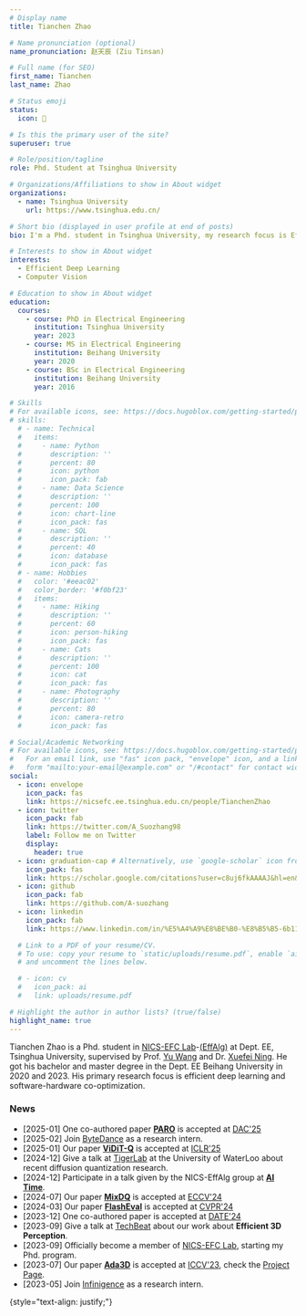 ```yaml
---
# Display name
title: Tianchen Zhao

# Name pronunciation (optional)
name_pronunciation: 赵天辰 (Ziu Tinsan)

# Full name (for SEO)
first_name: Tianchen
last_name: Zhao

# Status emoji
status:
  icon: 💫

# Is this the primary user of the site?
superuser: true

# Role/position/tagline
role: Phd. Student at Tsinghua University

# Organizations/Affiliations to show in About widget
organizations:
  - name: Tsinghua University
    url: https://www.tsinghua.edu.cn/

# Short bio (displayed in user profile at end of posts)
bio: I'm a Phd. student in Tsinghua University, my research focus is Effieicent Deep Learning

# Interests to show in About widget
interests:
  - Efficient Deep Learning
  - Computer Vision

# Education to show in About widget
education:
  courses:
    - course: PhD in Electrical Engineering
      institution: Tsinghua University
      year: 2023
    - course: MS in Electrical Engineering
      institution: Beihang University
      year: 2020
    - course: BSc in Electrical Engineering
      institution: Beihang University
      year: 2016

# Skills
# For available icons, see: https://docs.hugoblox.com/getting-started/page-builder/#icons
# skills:
  # - name: Technical
  #   items:
  #     - name: Python
  #       description: ''
  #       percent: 80
  #       icon: python
  #       icon_pack: fab
  #     - name: Data Science
  #       description: ''
  #       percent: 100
  #       icon: chart-line
  #       icon_pack: fas
  #     - name: SQL
  #       description: ''
  #       percent: 40
  #       icon: database
  #       icon_pack: fas
  # - name: Hobbies
  #   color: '#eeac02'
  #   color_border: '#f0bf23'
  #   items:
  #     - name: Hiking
  #       description: ''
  #       percent: 60
  #       icon: person-hiking
  #       icon_pack: fas
  #     - name: Cats
  #       description: ''
  #       percent: 100
  #       icon: cat
  #       icon_pack: fas
  #     - name: Photography
  #       description: ''
  #       percent: 80
  #       icon: camera-retro
  #       icon_pack: fas

# Social/Academic Networking
# For available icons, see: https://docs.hugoblox.com/getting-started/page-builder/#icons
#   For an email link, use "fas" icon pack, "envelope" icon, and a link in the
#   form "mailto:your-email@example.com" or "/#contact" for contact widget.
social:
  - icon: envelope
    icon_pack: fas
    link: https://nicsefc.ee.tsinghua.edu.cn/people/TianchenZhao
  - icon: twitter
    icon_pack: fab
    link: https://twitter.com/A_Suozhang98
    label: Follow me on Twitter
    display:
      header: true
  - icon: graduation-cap # Alternatively, use `google-scholar` icon from `ai` icon pack
    icon_pack: fas
    link: https://scholar.google.com/citations?user=c8uj6fkAAAAJ&hl=en&oi=ao
  - icon: github
    icon_pack: fab
    link: https://github.com/A-suozhang
  - icon: linkedin
    icon_pack: fab
    link: https://www.linkedin.com/in/%E5%A4%A9%E8%BE%B0-%E8%B5%B5-6b1101188/

  # Link to a PDF of your resume/CV.
  # To use: copy your resume to `static/uploads/resume.pdf`, enable `ai` icons in `params.yaml`,
  # and uncomment the lines below.

  # - icon: cv
  #   icon_pack: ai
  #   link: uploads/resume.pdf

# Highlight the author in author lists? (true/false)
highlight_name: true
---
```


Tianchen Zhao is a Phd. student in [NICS-EFC Lab](https://nicsefc.ee.tsinghua.edu.cn/)-[(EffAlg)](https://nics-effalg.com/) at Dept. EE, Tsinghua University, supervised by Prof. [Yu Wang](https://nicsefc.ee.tsinghua.edu.cn/people/YuWang) and Dr. [Xuefei Ning](https://www.ningxuefei.cc/). He got his bachelor and master degree in the Dept. EE Beihang University in 2020 and 2023. His primary research focus is efficient deep learning and software-hardware co-optimization. 
### **News**

- [2025-01] One co-authored paper [**PARO**]() is accepted at [DAC'25](https://www.dac.com/)
- [2025-02] Join [ByteDance](https://team.doubao.com/zh/topseed) as a research intern. 
- [2025-01] Our paper [**ViDiT-Q**](https://a-suozhang.xyz/viditq.github.io/) is accepted at [ICLR'25](https://iclr.cc/)
- [2024-12] Give a talk at [TigerLab](https://wenhuchen.github.io/lab.html) at the University of WaterLoo about recent diffusion quantization research. 
- [2024-12] Participate in a talk given by the NICS-EffAlg group at [**AI Time**](https://www.bilibili.com/video/BV1XUURYzEgR/).
- [2024-07] Our paper [**MixDQ**](https://a-suozhang.xyz/mixdq.github.io/) is accepted at [ECCV'24](https://eccv2024.ecva.net/)
- [2024-03] Our paper [**FlashEval**](https://a-suozhang.xyz/flasheval.github.io/) is accepted at [CVPR'24](https://cvpr.thecvf.com/)
- [2023-12] One co-authored paper is accepted at [DATE'24](https://www.date-conference.com/)
- [2023-09] Give a talk at [TechBeat](https://www.techbeat.net/talk-info?id=811) about our work about **Efficient 3D Perception**.
- [2023-09] Officially become a member of [NICS-EFC Lab](https://nicsefc.ee.tsinghua.edu.cn/), starting my Phd. program. 
- [2023-07] Our paper [**Ada3D**](https://a-suozhang.xyz/ada3d.github.io/) is accepted at [ICCV'23](https://cvpr.thecvf.com/), check the [Project Page](https://a-suozhang.xyz/ada3d.github.io/). 
- [2023-05] Join [Infinigence](https://www.infini-ai.com/) as a research intern. 

{style="text-align: justify;"}
